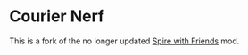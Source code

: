 # Courier Nerf

This is a fork of the no longer updated [Spire with Friends](https://github.com/Tempus/Spire-with-Friends) mod.
